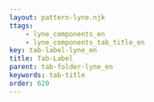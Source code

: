 ```yaml
---
layout: pattern-lyne.njk
ttags: 
    - lyne_components_en
    - lyne_components_tab_title_en
key: tab-label-lyne_en
title: Tab-Label
parent: tab-folder-lyne_en
keywords: tab-title
order: 620
---
```

